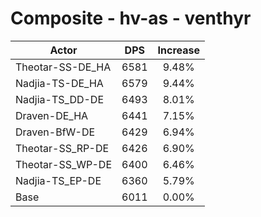 # Composite - hv-as - venthyr
| Actor | DPS | Increase |
|---|:---:|:---:|
|Theotar-SS-DE_HA|6581|9.48%|
|Nadjia-TS-DE_HA|6579|9.44%|
|Nadjia-TS_DD-DE|6493|8.01%|
|Draven-DE_HA|6441|7.15%|
|Draven-BfW-DE|6429|6.94%|
|Theotar-SS_RP-DE|6426|6.90%|
|Theotar-SS_WP-DE|6400|6.46%|
|Nadjia-TS_EP-DE|6360|5.79%|
|Base|6011|0.00%|
